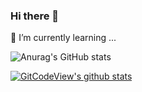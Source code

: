 ### Hi there 👋

🌱 I’m currently learning ...

![Anurag's GitHub stats](https://github-readme-stats.vercel.app/api?username=anuraghazra&show_icons=true&theme=radical)


[![GitCodeView's github stats](https://github-readme-stats.vercel.app/api?username=GitCodeView)](https://github.com/anuraghazra/github-readme-stats)

<!--
**GitCodeview/GitCodeView** is a ✨ _special_ ✨ repository because its `README.md` (this file) appears on your GitHub profile.

Here are some ideas to get you started:

- 🔭 I’m currently working on ...
- 🌱 I’m currently learning ...
- 👯 I’m looking to collaborate on ...
- 🤔 I’m looking for help with ...
- 💬 Ask me about ...
- 📫 How to reach me: ...
- 😄 Pronouns: ...
- ⚡ Fun fact: ...
-->
